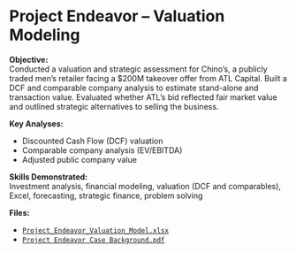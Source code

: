 # Project Endeavor – Valuation Modeling

**Objective:**  
Conducted a valuation and strategic assessment for Chino’s, a publicly traded men’s retailer facing a $200M takeover offer from ATL Capital. Built a DCF and comparable company analysis to estimate stand-alone and transaction value. Evaluated whether ATL’s bid reflected fair market value and outlined strategic alternatives to selling the business.  

**Key Analyses:**  
- Discounted Cash Flow (DCF) valuation  
- Comparable company analysis (EV/EBITDA)  
- Adjusted public company value  

**Skills Demonstrated:**  
Investment analysis, financial modeling, valuation (DCF and comparables), Excel, forecasting, strategic finance, problem solving

**Files:**  
- [`Project_Endeavor_Valuation_Model.xlsx`](https://github.com/naysck/Finance-Portfolio-Nays/blob/main/Endeavor/Project%20Endeavor%20%20Valuation%20Summary.xlsx)  
- [`Project Endeavor Case Background.pdf`](https://github.com/naysck/Finance-Portfolio-Nays/blob/main/Endeavor/Project%20Endeavor%20Case%20Background.pdf)  
